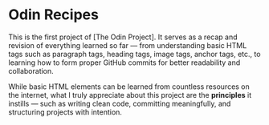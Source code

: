 # Odin Recipes

This is the first project of [The Odin Project]. It serves as a recap and revision of everything learned so far — from understanding basic HTML tags such as paragraph tags, heading tags, image tags, anchor tags, etc., to learning how to form proper GitHub commits for better readability and collaboration.

While basic HTML elements can be learned from countless resources on the internet, what I truly appreciate about this project are the **principles** it instills — such as writing clean code, committing meaningfully, and structuring projects with intention.
